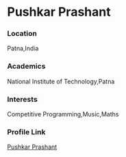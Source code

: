 # Pushkar Prashant

### Location

Patna,India

### Academics

National Institute of Technology,Patna

### Interests

Competitive Programming,Music,Maths


### Profile Link

[Pushkar Prashant](https://github.com/prashant-pushkar)